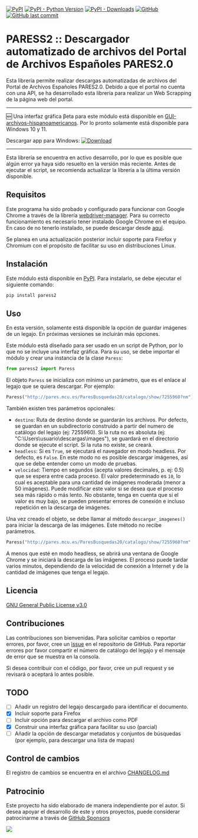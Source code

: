 [![PyPI](https://img.shields.io/pypi/v/paress2)](https://pypi.org/project/paress2/)
[![PyPI - Python Version](https://img.shields.io/pypi/pyversions/paress2)](https://pypi.org/project/paress2/)
[![PyPI - Downloads](https://img.shields.io/pypi/dm/paress2)](https://pypi.org/project/paress2/)
[![GitHub](https://img.shields.io/github/license/jairomelo/paress2)](https://github.com/jairomelo/paress2/blob/main/LICENSE)
[![GitHub last commit](https://img.shields.io/github/last-commit/jairomelo/paress2)]()

# PARESS2 :: Descargador automatizado de archivos del Portal de Archivos Españoles PARES2.0

Esta librería permite realizar descargas automatizadas de archivos del Portal de Archivos Españoles PARES2.0. Debido a que el portal no cuenta con una API, se ha desarrollado esta librería para realizar un Web Scrapping de la página web del portal.

<hr>

🆕 Una interfaz gráfica βeta para este módulo está disponible en [GUI-archivos-hispanoamericanos](https://github.com/jairomelo/GUI-archivos-hispanoamericanos/releases/tag/v0.1.0-beta). Por lo pronto solamente está disponible para Windows 10 y 11.

Descargar app para Windows: [![Download](https://img.shields.io/badge/Download-0.1.0--beta-blue)](https://github.com/jairomelo/GUI-archivos-hispanoamericanos/releases/download/v0.1.0-beta/gui_archivos.exe)

<hr>

Esta librería se encuentra en activo desarrollo, por lo que es posible que algún error ya haya sido resuelto en la versión más reciente. Antes de ejecutar el script, se recomienda actualizar la librería a la última versión disponible.

## Requisitos

Este programa ha sido probado y configurado para funcionar con Google Chrome a través de la librería [webdriver-manager](https://pypi.org/project/webdriver-manager/). Para su correcto funcionamiento es necesario tener instalado Google Chrome en el equipo. En caso de no tenerlo instalado, se puede descargar desde [aquí](https://www.google.com/intl/es/chrome/).

Se planea en una actualización posterior incluir soporte para Firefox y Chromium con el propósito de facilitar su uso en distribuciones Linux.

## Instalación

Este módulo está disponible en [PyPI](https://pypi.org/project/pypares2/). Para instalarlo, se debe ejecutar el siguiente comando:

```bash
pip install paress2
```

## Uso

En esta versión, solamente está disponible la opción de guardar imágenes de un legajo. En próximas versiones se incluirán más opciones.

Este módulo está diseñado para ser usado en un script de Python, por lo que no se incluye una interfaz gráfica. Para su uso, se debe importar el módulo y crear una instancia de la clase `Paress`:

```python
from paress2 import Paress
```

El objeto `Paress` se inicializa con mínimo un parámetro, que es el enlace al legajo que se quiera descargar. Por ejemplo:

```python
Paress("http://pares.mcu.es/ParesBusquedas20/catalogo/show/7255960?nm")
```

También existen tres parámetros opcionales:

- `destino`: Ruta de destino donde se guardarán los archivos. Por defecto, se guardan en un subdirectorio construido a partir del numero de catálogo del legajo (ej: 7255960). Si la ruta no es absoluta (ej: "C:\Users\usuario\descargas\images"), se guardará en el directorio donde se ejecute el script. Si la ruta no existe, se creará.
- `headless`: Si es `True`, se ejecutará el navegador en modo headless. Por defecto, es `False`. En este modo no es posible descargar imágenes, así que se debe entender como un modo de pruebas.
- `velocidad`: Tiempo en segundos (acepta valores decimales, p. ej: 0.5) que se espera entre cada proceso. El valor predeterminado es `10`, lo cual es aceptable para una cantidad de imágenes moderada (menor a 50 imágenes). Puede modificar este valor si se desea que el proceso sea más rápido o más lento. No obstante, tenga en cuenta que si el valor es muy bajo, se pueden presentar errores de conexión e incluso repetición en la descarga de imágenes.

Una vez creado el objeto, se debe llamar al método `descargar_imagenes()` para iniciar la descarga de las imágenes. Este método no recibe parámetros.

```python
Paress("http://pares.mcu.es/ParesBusquedas20/catalogo/show/7255960?nm", destino="C:\Users\usuario\descargas\images", velocidad=1).descargar_imagenes()
```

A menos que esté en modo headless, se abrirá una ventana de Google Chrome y se iniciará la descarga de las imágenes. El proceso puede tardar varios minutos, dependiendo de la velocidad de conexión a Internet y de la cantidad de imágenes que tenga el legajo.

## Licencia

[GNU General Public License v3.0](https://www.gnu.org/licenses/gpl-3.0.html)

## Contribuciones

Las contribuciones son bienvenidas. Para solicitar cambios o reportar errores, por favor, cree un [issue](https://github.com/jairomelo/paress2/issues/new) en el repositorio de GitHub. Para reportar errores por favor compartir el número de catálogo del legajo y el mensaje de error que se muestra en la consola.

Si desea contribuir con el código, por favor, cree un pull request y se revisará o aceptará lo antes posible.

## TODO

- [ ] Añadir un registro del legajo descargado para identificar el documento.
- [X] Incluir soporte para Firefox
- [ ] Incluir opción para descargar el archivo como PDF
- [X] Construir una interfaz gráfica para facilitar su uso (parcial)
- [ ] Añadir la opción de descargar metadatos y conjuntos de búsquedas (por ejemplo, para descargar una lista de mapas)

## Control de cambios

El registro de cambios se encuentra en el archivo [CHANGELOG.md](CHANGELOG.md)

## Patrocinio

Este proyecto ha sido elaborado de manera independiente por el autor. Si desea apoyar el desarrollo de este y otros proyectos, puede considerar patrocinarme a través de [GitHub Sponsors](https://github.com/sponsors/jairomelo)

<a href="https://github.com/sponsors/jairomelo" target="_blank"><img src="https://img.shields.io/static/v1?label=Sponsor&message=%E2%9D%A4&logo=GitHub&link=%3Curl%3E&color=f88379"></a>
